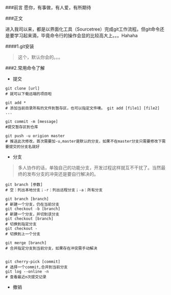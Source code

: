 ###前言
愿你，有事做，有人爱，有所期待

###正文

进入我司以来，都是以界面化工具（Sourcetree）完成git工作流程。但git命令还是要学习起来滴，毕竟命令行的操作会显的比较高大上。。。Hahaha

####1.git安装

> 这个，默认你会的。。。

###2.常用命令了解
* 提交

```
git clone [url]
# 就可以下载远端的项目啦

git add * 
# 添加当前目录所有的文件到暂存区，也可以指定文件噢。 git add [file1] [file2] ...

git commit -m [message]
#提交暂存区到仓库

git push -u origion master
# 推送此次修改，首次需要加-u,master是默认的分支，如果不在master分支只需要修改下需要提交的分支名就好
```
* 分支

> 多人协作的话，单独自己的功能分支，开发过程这样就互不干扰了。当然最终的发布分支的冲突还是要自行解决的。

```
git branch [参数]
# 空：列出本地分支；-r：列出远程分支；-a：所有分支

git branch [branch]
# 新建一个分支，仍在当前分支
git checkout -b [branch]
# 新建一个分支，并切到该分支
git checkout [branch]
# 切换到指定分支
git checkout -
# 切换到上一个分支

git merge [branch]
# 合并指定分支到当前分支，如果存在冲突需手动解决


git cherry-pick [commit]
# 选择一个commit,合并到当前分支
git log --online -n
# 查看最近n次提交记录

```

* 撤销





